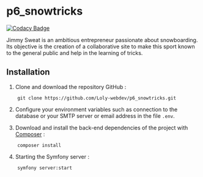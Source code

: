 # p6_snowtricks

[![Codacy Badge](https://api.codacy.com/project/badge/Grade/0c5ad7dd97c94bf08800164dc71a82b1)](https://app.codacy.com/gh/Loly-webdev/p6_snowtricks?utm_source=github.com&utm_medium=referral&utm_content=Loly-webdev/p6_snowtricks&utm_campaign=Badge_Grade_Settings)

Jimmy Sweat is an ambitious entrepreneur passionate about snowboarding. Its objective is the creation of a collaborative
site to make this sport known to the general public and help in the learning of tricks.

## Installation

1. Clone and download the repository GitHub :

```shell
    git clone https://github.com/Loly-webdev/p6_snowtricks.git
```

2. Configure your environment variables such as connection to the database or your SMTP server or email address in the
   file `.env`.

3. Download and install the back-end dependencies of the project with [Composer](https://getcomposer.org/download/) :
```shell
    composer install
```

4. Starting the Symfony server :
```shell
    symfony server:start
```
